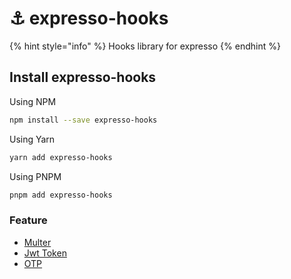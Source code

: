 # ⚓ expresso-hooks

{% hint style="info" %}
Hooks library for expresso
{% endhint %}

## Install expresso-hooks

Using NPM

```bash
npm install --save expresso-hooks
```

Using Yarn

```bash
yarn add expresso-hooks
```

Using PNPM

```bash
pnpm add expresso-hooks
```

### Feature

* [Multer]([multer.md](https://expresso.masb0ymas.com/expresso-library/expresso-hooks))
* [Jwt Token]([token.md](https://expresso.masb0ymas.com/expresso-library/expresso-hooks))
* [OTP]([otp.md](https://expresso.masb0ymas.com/expresso-library/expresso-hooks))